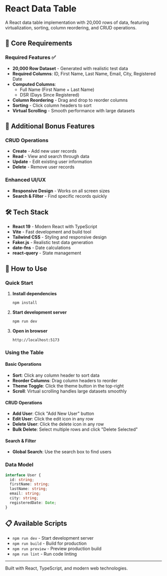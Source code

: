 # React Data Table

A React data table implementation with 20,000 rows of data, featuring virtualization, sorting, column reordering, and CRUD operations.

## 🎯 Core Requirements

### Required Features ✅

- **20,000 Row Dataset** - Generated with realistic test data
- **Required Columns**: ID, First Name, Last Name, Email, City, Registered Date
- **Computed Columns**:
  - Full Name (First Name + Last Name)
  - DSR (Days Since Registered)
- **Column Reordering** - Drag and drop to reorder columns
- **Sorting** - Click column headers to sort
- **Virtual Scrolling** - Smooth performance with large datasets

## 🚀 Additional Bonus Features

### CRUD Operations

- **Create** - Add new user records
- **Read** - View and search through data
- **Update** - Edit existing user information
- **Delete** - Remove user records

### Enhanced UI/UX

- **Responsive Design** - Works on all screen sizes
- **Search & Filter** - Find specific records quickly

## 🛠️ Tech Stack

- **React 19** - Modern React with TypeScript
- **Vite** - Fast development and build tool
- **Tailwind CSS** - Styling and responsive design
- **Faker.js** - Realistic test data generation
- **date-fns** - Date calculations
- **react-query** - State management

## 🚦 How to Use

### Quick Start

1. **Install dependencies**

   ```bash
   npm install
   ```

2. **Start development server**

   ```bash
   npm run dev
   ```

3. **Open in browser**
   ```
   http://localhost:5173
   ```

### Using the Table

#### Basic Operations

- **Sort**: Click any column header to sort data
- **Reorder Columns**: Drag column headers to reorder
- **Theme Toggle**: Click the theme button in the top-right
- **Scroll**: Virtual scrolling handles large datasets smoothly

#### CRUD Operations

- **Add User**: Click "Add New User" button
- **Edit User**: Click the edit icon in any row
- **Delete User**: Click the delete icon in any row
- **Bulk Delete**: Select multiple rows and click "Delete Selected"

#### Search & Filter

- **Global Search**: Use the search box to find users

### Data Model

```typescript
interface User {
  id: string;
  firstName: string;
  lastName: string;
  email: string;
  city: string;
  registeredDate: Date;
}
```

## 📋 Available Scripts

- `npm run dev` - Start development server
- `npm run build` - Build for production
- `npm run preview` - Preview production build
- `npm run lint` - Run code linting

---

Built with React, TypeScript, and modern web technologies.
